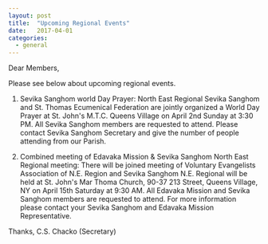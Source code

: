 ```yaml
---
layout: post
title:  "Upcoming Regional Events"
date:   2017-04-01
categories: 
  - general
---
```


Dear Members,

Please see below about upcoming regional events.

1. Sevika Sanghom world Day Prayer: 
North East Regional Sevika Sanghom and St. Thomas Ecumenical Federation are jointly organized a World Day Prayer at St. John's M.T.C. Queens Village on April 2nd Sunday at 3:30 PM. All Sevika Sanghom members are requested to attend.  Please contact Sevika Sanghom Secretary and give the number of people attending from our Parish. 

2. Combined meeting of Edavaka Mission & Sevika Sanghom North East Regional meeting: 
There will be joined meeting of Voluntary Evangelists Association of N.E. Region and Sevika Sanghom N.E. Regional will be held at St. John's Mar Thoma Church, 90-37 213 Street, Queens Village, NY on April 15th Saturday at 9:30 AM. All Edavaka Mission and Sevika Sanghom members are requested to attend. For more information please contact your Sevika Sanghom and Edavaka Mission Representative. 

Thanks, 
C.S. Chacko (Secretary) 

